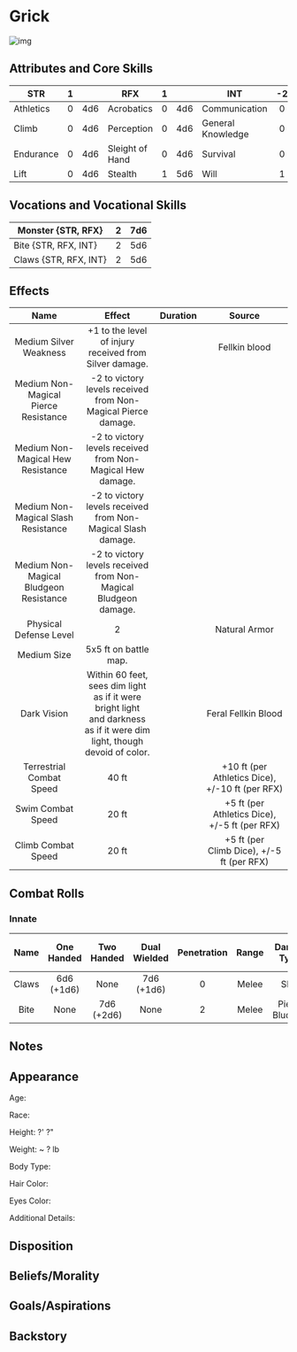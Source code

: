 # Grick

![img]()

## Attributes and Core Skills

| STR       | 1 |    | RFX             | 1 |    | INT               | -2 |    |
| --------- | :-: | :-: | --------------- | :-: | :-: | ----------------- | :-: | :-: |
| Athletics | 0 | 4d6 | Acrobatics      | 0 | 4d6 | Communication     | 0 | 1d6 |
| Climb     | 0 | 4d6 | Perception      | 0 | 4d6 | General Knowledge | 0 | 1d6 |
| Endurance | 0 | 4d6 | Sleight of Hand | 0 | 4d6 | Survival          | 0 | 1d6 |
| Lift      | 0 | 4d6 | Stealth         | 1 | 5d6 | Will              | 1 | 2d6 |

## Vocations and Vocational Skills

| Monster {STR, RFX}    | 2 | 7d6 |
| --------------------- | :-: | :-: |
| Bite {STR, RFX, INT}  | 2 | 5d6 |
| Claws {STR, RFX, INT} | 2 | 5d6 |

## Effects

|                  Name                  |                                                            Effect                                                            | Duration |                          Source                          |
| :------------------------------------: | :--------------------------------------------------------------------------------------------------------------------------: | :------: | :-------------------------------------------------------: |
|         Medium Silver Weakness         |                                    +1 to the level of injury received from Silver damage.                                    |          |                       Fellkin blood                       |
|  Medium Non-Magical Pierce Resistance  |                                -2 to victory levels received from Non-Magical Pierce damage.                                |          |                                                          |
|   Medium Non-Magical Hew Resistance   |                                  -2 to victory levels received from Non-Magical Hew damage.                                  |          |                                                          |
|  Medium Non-Magical Slash Resistance  |                                 -2 to victory levels received from Non-Magical Slash damage.                                 |          |                                                          |
| Medium Non-Magical Bludgeon Resistance |                               -2 to victory levels received from Non-Magical Bludgeon damage.                               |          |                                                          |
|         Physical Defense Level         |                                                              2                                                              |          |                       Natural Armor                       |
|              Medium Size              |                                                    5x5 ft on battle map.                                                    |          |                                                          |
|              Dark Vision              | Within 60 feet, sees dim light as if it were bright light<br />and darkness as if it were dim light, though devoid of color. |          |                    Feral Fellkin Blood                    |
|        Terrestrial Combat Speed        |                                                            40 ft                                                            |          | +10 ft (per Athletics Dice), +/-10 ft (per RFX) |
|          Swim Combat Speed          |                                                            20 ft                                                            |          | +5 ft (per Athletics Dice), +/-5 ft (per RFX) |
|          Climb Combat Speed          |                                                            20 ft                                                            |          |   +5 ft (per Climb Dice), +/-5 ft (per RFX)   |

## Combat Rolls

### Innate

| Name | One<br />Handed | Two<br />Handed | Dual<br />Wielded | Penetration | Range | Damage<br />Types | Engageable<br />Opponents | Area Of<br />Effect | Resource<br />Class |
| :---: | :-------------: | :-------------: | :---------------: | :---------: | :---: | :---------------: | :-----------------------: | :-----------------: | :-----------------: |
| Claws | 6d6<br />(+1d6) |      None      |  7d6<br />(+1d6)  |      0      | Melee |       Slash       |           Rapid           |        None        |        None        |
| Bite |      None      | 7d6<br />(+2d6) |       None       |      2      | Melee | Pierce, Bludgeon |             1             |        None        |        None        |

## Notes

## Appearance

Age:

Race:

Height: ?' ?"

Weight: ~ ? lb

Body Type:

Hair Color:

Eyes Color:

Additional Details:

## Disposition

## Beliefs/Morality

## Goals/Aspirations

## Backstory
